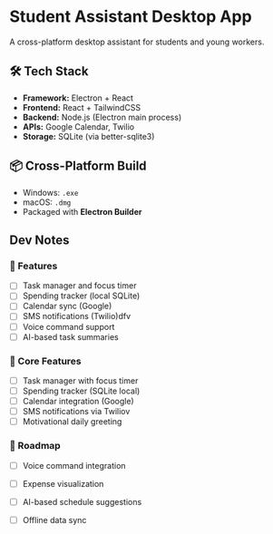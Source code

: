 # Student Assistant Desktop App

A cross-platform desktop assistant for students and young workers.

## 🛠️ Tech Stack
- **Framework:** Electron + React
- **Frontend:** React + TailwindCSS
- **Backend:** Node.js (Electron main process)
- **APIs:** Google Calendar, Twilio
- **Storage:** SQLite (via better-sqlite3)

## 📦 Cross-Platform Build
- Windows: `.exe`
- macOS: `.dmg`
- Packaged with **Electron Builder**

## Dev Notes

### 🧩 Features
- [ ] Task manager and focus timer
- [ ] Spending tracker (local SQLite)
- [ ] Calendar sync (Google)
- [ ] SMS notifications (Twilio)dfv
- [ ] Voice command support
- [ ] AI-based task summaries

### 🧩 Core Features
- [ ] Task manager with focus timer
- [ ] Spending tracker (SQLite local)
- [ ] Calendar integration (Google)
- [ ] SMS notifications via Twiliov
- [ ] Motivational daily greeting

### 🚀 Roadmap
- [ ] Voice command integration
- [ ] Expense visualization
- [ ] AI-based schedule suggestions
- [ ] Offline data sync

